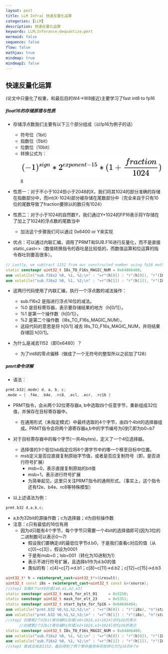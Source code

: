 ```yaml
---
layout: post
title: LLM Infra| 快速反量化运算
categories: [LLM]
description: 快速反量化运算
keywords: LLM;Inferance;dequantize;pmrt
mermaid: false
sequence: false
flow: false
mathjax: true
mindmap: true
mindmap2: false
---
```


## 快速反量化运算

(论文中只量化了权重，和最后目的W4->W8接近)主要学习了fast int8 to fp16

##### float16的存储原理与性质

- 存储浮点数我们主要有以下三个部分组成（以fp16为例子的话）
   - 符号位（1bit）
   - 指数位（5bit）
   - 位数位（10bit）
   - 转换公式为：![](/images/llm/1.png)ß

- 性质一：对于不小于1024但小于2048的X，我们将其1024的部分准确的存储在指数部分中，而int(X-1024)部分被存储在尾数部分中（完全来自于只有10位的尾数导致了fraction要除以的数只有1024）

- 性质二：对于小于1024的自然数Y，我们通过Y+1024的FP16表示将Y存储在了加上了1024的浮点数的尾数当中
   - 加法这个步骤我们可以通过 0x6400 or Y来实现

- 优点：可以通过内联汇编，调用了PRMT和SUB.F16进行反量化，而不是直接static_cast<>（数值转换指令的吞吐是比较低的，而数值运算和位运算的指令吞吐则要高很多）。

```c++
// Lastly, we subtract 1152 from our constructed number using fp16 math to get our signed integer as fp16.
static constexpr uint32_t I8s_TO_F16s_MAGIC_NUM = 0x64806480;
asm volatile("sub.f16x2 %0, %1, %2;\n" : "=r"(h[0]) : "r"(h[0]), "r"(I8s_TO_F16s_MAGIC_NUM));
asm volatile("sub.f16x2 %0, %1, %2;\n" : "=r"(h[1]) : "r"(h[1]), "r"(I8s_TO_F16s_MAGIC_NUM));
```
- 这两行代码使用了内联汇编，执行一个浮点数的减法操作：
   - sub.f16x2 是指进行浮点16位的减法。
   - %0 是目标寄存器，表示要存储结果的地方（h[0/1]）。
   - %1 是第一个操作数（h[0/1]）。
   - %2 是第二个操作数（I8s_TO_F16s_MAGIC_NUM）。
   - 这段代码的意思是将 h[0/1] 减去 I8s_TO_F16s_MAGIC_NUM，并将结果存储回 h[0/1]。

- 为什么是减去1152（即0x6480）？
   - 为了int8的零点偏移（做成了一个无符号的整型所以之前加了128）

##### pmrt命令详解
- 语法：
```c++
prmt.b32{.mode} d, a, b, c; 
.mode = { .f4e, .b4e, .rc8, .ecl, .ecr, .rc16 }
```
- PRMT指令，会从两个32位寄存器a, b中选取四个任意字节，重新组成32位值，并保存在目标寄存器中。
   - 在通用形式（未指定模式）中最终选取的4个字节，由四个4bit的选择器组成。PRMT指令会将两个源寄存器a,b中的字节编号为0到7,即为b0~b7

- 对于目标寄存器中的每个字节(一共4bytes)，定义了一个4位选择器。
   - 选择值的3个低位lsb指定应将8个源字节中的哪一个移至目标中位置。 
   - msb定义是否应直接复制原始字节值，或者是否应复制符号（即，是否进行符号扩展）
     - msb=0，表示直接复制原始的bit值
     - msb=1，表示进行符号扩展
     - 为简单起见，这里只关注PRMT指令的通用形式。（事实上，这个指令还有f2e、b4e、rc8等特殊模型）

- 以上述语法为例：
```c++
prmt.b32 d,a,b,c;
```
   - a,b为32bit的源操作数；c为选择器；d为目标操作数
   - 注意：c只有最低的16位有用
     - 因为d只能有4个字节，每个字节只需要一个4bit的选择值即可(因为3位的二进制数可以表示0～7)
       - 假设我们要确定d的最低位字节d.b0，于是我们查看c对应的值（从c[0]~c[3]），假设为0001
       - 于是有msb=0；lsb=001（转化为10进制为1）
       - 表示不进行符号扩展，且选择b1作为d.b0的值
       - 类似的有：c[4]~c[7]->d.b1；c[8]~c[11]->d.b2；c[12]~c[15]->d.b3

```c++
uint32_t* h = reinterpret_cast<uint32_t*>(&result);
uint32_t const i8s = reinterpret_cast<uint32_t const &>(source);
//step1 加载4个int8的值[e0,e1,e2,e3] 
static constexpr uint32_t mask_for_elt_01     = 0x5250;
static constexpr uint32_t mask_for_elt_23     = 0x5351;
static constexpr uint32_t start_byte_for_fp16 = 0x64646464;
asm volatile("prmt.b32 %0,%1,%2,%3;\n" : "=r"(h[0]) : "r"(i8s), "n"(start_byte_for_fp16), "n"(mask_for_elt_01));
asm volatile("prmt.b32 %0,%1,%2,%3;\n" : "=r"(h[1]) : "r"(i8s), "n"(start_byte_for_fp16), "n"(mask_for_elt_23));
//step2 创建第2个32bit寄存器R1存储[e0+1024,e1+1024]的fp16的表示
      //创建第2个32bit寄存器R1存储[e2+1024,e3+1024]的fp16的表示
static constexpr uint32_t I8s_TO_F16s_MAGIC_NUM = 0x64806480;
asm volatile("sub.f16x2 %0, %1, %2;\n" : "=r"(h[0]) : "r"(h[0]), "r"(I8s_TO_F16s_MAGIC_NUM));
asm volatile("sub.f16x2 %0, %1, %2;\n" : "=r"(h[1]) : "r"(h[1]), "r"(I8s_TO_F16s_MAGIC_NUM));
//step3 做减法减去1152，最后得到了两个寄存器用来存放转化为fp16的4个e
```